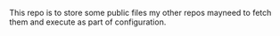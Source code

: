 This repo is to store some public files my other repos mayneed to fetch them and execute as part of configuration.
